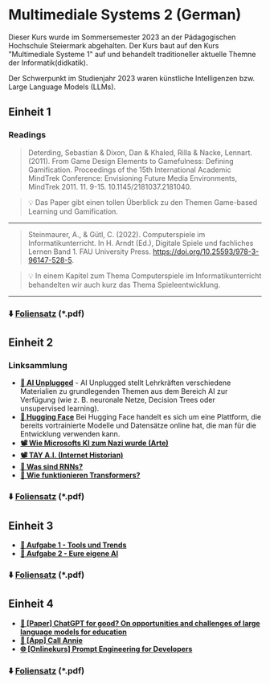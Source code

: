 # Multimediale Systems 2 (German)
Dieser Kurs wurde im Sommersemester 2023 an der Pädagogischen Hochschule Steiermark abgehalten. Der Kurs baut auf den Kurs "Multimediale Systeme 1" auf und behandelt traditioneller aktuelle Themne der Informatik(didkatik). 

Der Schwerpunkt im Studienjahr 2023 waren künstliche Intelligenzen bzw. Large Language Models (LLMs). 

## Einheit 1
### Readings 
> Deterding, Sebastian & Dixon, Dan & Khaled, Rilla & Nacke, Lennart. (2011). From Game Design Elements to Gamefulness: Defining Gamification. Proceedings of the 15th International Academic MindTrek Conference: Envisioning Future Media Environments, MindTrek 2011. 11. 9-15. 10.1145/2181037.2181040.

> 💡 Das Paper gibt einen tollen Überblick zu den Themen Game-based Learning und Gamification.

---

> Steinmaurer, A., & Gütl, C. (2022). Computerspiele im Informatikunterricht. In H. Arndt (Ed.), Digitale Spiele und fachliches Lernen Band 1. FAU University Press. https://doi.org/10.25593/978-3-96147-528-5.

> 💡 In einem Kapitel zum Thema Computerspiele im Informatikunterricht behandelten wir auch kurz das Thema Spieleentwicklung. 

--- 

### ⬇️ [Foliensatz](https://steinmaurer.cc/teaching/MIM/01_slides.pdf) (*.pdf)

## Einheit 2

### Linksammlung
- **[📄 AI Unplugged](https://aiunplugged.org/)** - AI Unplugged stellt Lehrkräften verschiedene Materialien zu grundlegenden Themen aus dem Bereich AI zur Verfügung (wie z. B. neuronale Netze, Decision Trees oder unsupervised learning). 
- **[📄 Hugging Face](https://huggingface.co/)** Bei Hugging Face handelt es sich um eine Plattform, die bereits vortrainierte Modelle und Datensätze online hat, die man für die Entwicklung verwenden kann.
- **[📽️ Wie Microsofts KI zum Nazi wurde \(Arte\)](https://www.youtube.com/watch?v=c17mLFfAtbY)** 
- **[📽️ TAY A.I. \(Internet Historian\)](https://www.youtube.com/watch?v=HsLup7yy-6I)**
- **[📄 Was sind RNNs?](https://databasecamp.de/ki/recurrent-neural-networks#:~:text=Recurrent%20Neural%20Networks%20(RNNs)%20sind,Einfluss%20auf%20den%20aktuellen%20hat.)**
- **[📄 Wie funktionieren Transformers?](https://txt.cohere.com/what-are-transformer-models/)**

### ⬇️ [Foliensatz](https://steinmaurer.cc/teaching/MIM/02_slides.pdf) (*.pdf)

## Einheit 3

- **[📝 Aufgabe 1 - Tools und Trends](https://steinmaurer.cc/teaching/MIM/01-AI-Tools.pdf)** 
- **[📝 Aufgabe 2 - Eure eigene AI](https://steinmaurer.cc/teaching/MIM/02-Eigene-AI.pdf)** 

### ⬇️ [Foliensatz](https://steinmaurer.cc/teaching/MIM/03_slides.pdf) (*.pdf)

## Einheit 4

- **[📄 \[Paper\] ChatGPT for good? On opportunities and challenges of large language models for education](https://www.sciencedirect.com/science/article/pii/S1041608023000195?casa_token=vwIo7XfWkVYAAAAA:BTz8yKyhYKHvnYu24843UJKXt7Sioi0aAob8JnA619B0yFR6UOHTuKRiPTZnSFU-5DWhsbC6)**
- **[📱 \[App\] Call Annie](https://apps.apple.com/us/app/call-annie/id6447928709)**
- **[🌐 \[Onlinekurs\] Prompt Engineering for Developers](https://www.deeplearning.ai/short-courses/chatgpt-prompt-engineering-for-developers/)**

### ⬇️ [Foliensatz](https://steinmaurer.cc/teaching/MIM/04_slides.pdf) (*.pdf)
